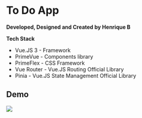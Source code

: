 # To Do App

**Developed, Designed and Created by Henrique B**

**Tech Stack**

- Vue.JS 3 - Framework
- PrimeVue - Components library
- PrimeFlex - CSS Framework
- Vue Router - Vue.JS Routing Official Library
- Pinia - Vue.JS State Management Official Library

## Demo

![](https://github.com/henriquebelotto/TodoApp/blob/main/public/Site-demo.GIF)
